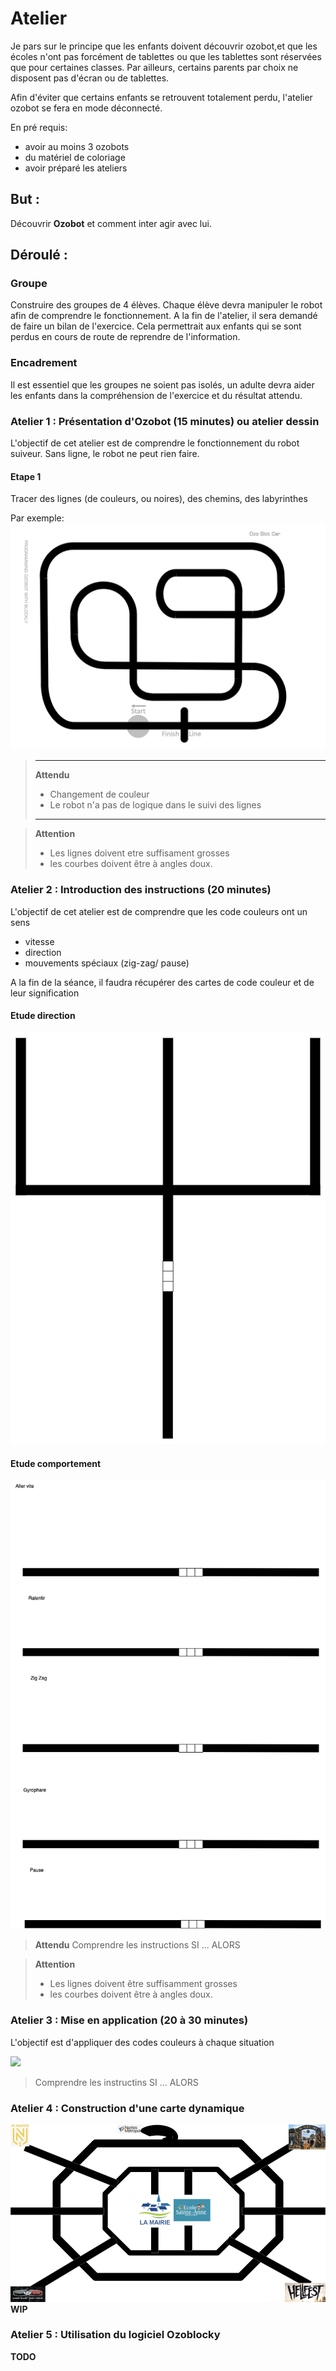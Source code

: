 # Atelier

Je pars sur le principe que les enfants doivent découvrir ozobot,et que les écoles n'ont pas forcément de tablettes
ou que les tablettes sont réservées que pour certaines classes.
Par ailleurs, certains parents par choix ne disposent pas d'écran ou de tablettes.

Afin d'éviter que certains enfants se retrouvent totalement perdu, l'atelier ozobot se fera en mode déconnecté.

En pré requis:
* avoir au moins 3 ozobots
* du matériel de coloriage
* avoir préparé les ateliers


## But : 

Découvrir **Ozobot** et comment inter agir avec lui.

## Déroulé : 

### Groupe 

Construire des groupes de 4 élèves. 
Chaque élève devra manipuler le robot afin de comprendre le fonctionnement. A la fin de l'atelier, il sera demandé de faire
un bilan de l'exercice.
Cela permettrait aux enfants qui se sont perdus en cours de route de reprendre de l'information.

### Encadrement

Il est essentiel que les groupes ne soient pas isolés, un adulte devra aider les enfants dans la compréhension de l'exercice
et du résultat attendu.

### Atelier 1 : Présentation d'Ozobot (15 minutes) ou atelier dessin

L'objectif de cet atelier est de comprendre le fonctionnement du robot suiveur. 
Sans ligne, le robot ne peut rien faire.

#### Etape 1

Tracer des lignes (de couleurs, ou noires), des chemins, des labyrinthes 

Par exemple:
![](demos/example.png)

>***
>**Attendu**
>
> * Changement de couleur
> * Le robot n'a pas de logique dans le suivi des lignes 
>
>
>***

 
>**Attention**
> 
> * Les lignes doivent etre suffisament grosses
> * les courbes doivent être à angles doux.



### Atelier 2 : Introduction des instructions (20 minutes)

L'objectif de cet atelier est de comprendre que les code couleurs ont un sens
* vitesse
* direction
* mouvements spéciaux (zig-zag/ pause)

A la fin de la séance, il faudra récupérer des cartes de code couleur et de leur signification

#### Etude direction

![](ateliers/2/ApprentissageDirection.png)


#### Etude comportement

![](ateliers/2/ApprentissageComportement.png)

>**Attendu**
> Comprendre les instructions SI ... ALORS
> 

>**Attention**
>
> * Les lignes doivent être suffisamment grosses
> * les courbes doivent être à angles doux.


### Atelier 3 : Mise en application (20 à 30 minutes)

L'objectif est d'appliquer des codes couleurs à chaque situation

![](ateliers/3/le%20petit%20chaperon%20rouge.png)

> Comprendre les instructins SI ... ALORS 


### Atelier 4 : Construction d'une carte dynamique
![](ateliers/4/planDeVille.png)
**WIP**



### Atelier 5 : Utilisation du logiciel Ozoblocky

**TODO**